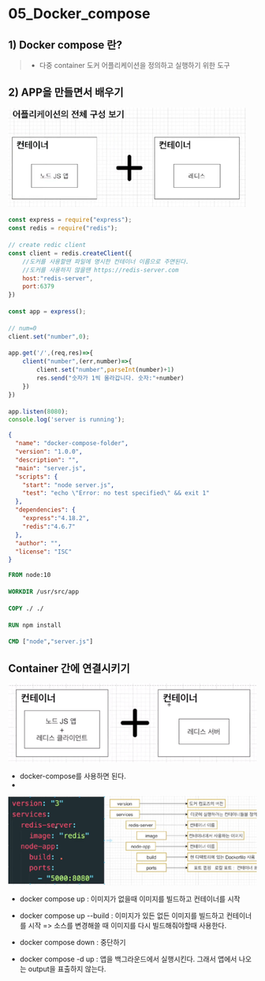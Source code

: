 # 05_Docker_compose



## 1) Docker compose 란?

> - 다중 container 도커 어플리케이션을 정의하고 실행하기 위한 도구



## 2) APP을 만들면서 배우기

<img src="./05_Docker_compose.assets/image-20230706015309975.png" alt="image-20230706015309975" style="zoom:67%;" />

```javascript
const express = require("express");
const redis = require("redis");

// create redic client 
const client = redis.createClient({
    //도커를 사용할땐 파일에 명시한 컨테이너 이름으로 주면된다.
    //도커를 사용하지 않을땐 https://redis-server.com
    host:"redis-server", 
    port:6379
})

const app = express();

// num=0
client.set("number",0);

app.get('/',(req,res)=>{
    client("number",(err,number)=>{
        client.set("number",parseInt(number)+1)
        res.send("숫자가 1씩 올라갑니다. 숫자:"+number)
    })
})

app.listen(8080);
console.log('server is running');
```

```json
{
  "name": "docker-compose-folder",
  "version": "1.0.0",
  "description": "",
  "main": "server.js",
  "scripts": {
    "start": "node server.js",
    "test": "echo \"Error: no test specified\" && exit 1"
  },
  "dependencies": {
    "express":"4.18.2",
    "redis":"4.6.7"
  },
  "author": "",
  "license": "ISC"
}
```



```dockerfile
FROM node:10

WORKDIR /usr/src/app

COPY ./ ./

RUN npm install

CMD ["node","server.js"]
```





## Container 간에 연결시키기

<img src="./05_Docker_compose.assets/image-20230706022305957.png" alt="image-20230706022305957" style="zoom:67%;" />

- docker-compose를 사용하면 된다.
- 



![image-20230706023436582](./05_Docker_compose.assets/image-20230706023436582.png)

- docker compose up : 이미지가 없을때 이미지를 빌드하고 컨테이너를 시작 

- docker compose up --build : 이미지가 있든 없든 이미지를 빌드하고 컨테이너를 시작 => 소스를 변경해쓸 때 이미지를 다시 빌드해줘야할때 사용한다.

- docker compose down : 중단하기

- docker compose -d up : 앱을 백그라운드에서 실행시킨다. 그래서 앱에서 나오는 output을 표출하지 않는다.



